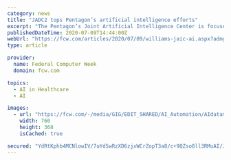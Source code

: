 ```yaml
---
category: news
title: "JADC2 tops Pentagon’s artificial intelligence efforts"
excerpt: "The Pentagon’s Joint Artificial Intelligence Center is focused on overlaying AI tools on the military’s mega information-sharing platform effort, called Joint All Domain Command and Control."
publishedDateTime: 2020-07-09T14:44:00Z
webUrl: "https://fcw.com/articles/2020/07/09/williams-jaic-ai.aspx?admgarea=TC_Agencies"
type: article

provider:
  name: Federal Computer Week
  domain: fcw.com

topics:
  - AI in Healthcare
  - AI

images:
  - url: "https://fcw.com/-/media/GIG/EDIT_SHARED/AI_Automation/AIdatamodel.jpg"
    width: 760
    height: 368
    isCached: true

secured: "YdRtKphb4MCNlowIV/7uYd5wRzXD6zjxWCrZopT3a8/c+9QZso8ll3RMuAI/JbbItiPbLU6IbExIoAMvFSCCil/J7S6vWPuCiP0imLV+18gVvXPagoI6CcLUCumozuFdjGlUVbu2RiXBLpG9IujC9KFJqT4oC7ilRKVVVvD7MYd/Ajgw6TXRpjpZBN9rAi9unqSCoJvLYYHIAbpTiWIdVbyFavHdinV7RTCi8LJ0BXaVlo0Qt3vCDbgfXY/nOB5oL1D3OOWuEUO71VaBiqKklAvIVNPwZrKoZavcwSwWIug7j75MahTIk076nb0geWNTSigD9jvlvov89UsuskTinA==;o6i3qKC9pCqW1rOv8zo5Ow=="
---
```



